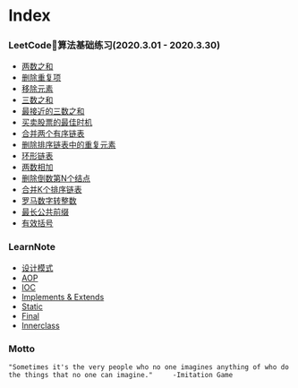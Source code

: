 # Index

### LeetCode算法基础练习(2020.3.01 - 2020.3.30)
- [两数之和](leetcode/twosum)
- [删除重复项](leetcode/deleteduplicates)
- [移除元素](leetcode/removeelements)
- [三数之和](leetcode/threesum)
- [最接近的三数之和](leetcode/mostclose)
- [买卖股票的最佳时机](leetcode/buystock)
- [合并两个有序链表](leetcode/mergelist)
- [删除排序链表中的重复元素](leetcode/deletelistduplicates)
- [环形链表](leetcode/hascycle)
- [两数相加](leetcode/addtwolist)
- [删除倒数第N个结点](leetcode/removeend)
- [合并K个排序链表](leetcode/mergeklist)
- [罗马数字转整数](leetcode/romantointeger)
- [最长公共前缀](leetcode/maxpublicex)
- [有效括号](leetcode/validparentheses)

### LearnNote
- [设计模式](learn/design-pattern)
- [AOP](learn/aop)
- [IOC](learn/ioc)
- [Implements & Extends](learn/implements-extends)
- [Static](learn/static)
- [Final](learn/final)
- [Innerclass](learn/innerclass)

### Motto
```
"Sometimes it's the very people who no one imagines anything of who do the things that no one can imagine."     -Imitation Game
```
